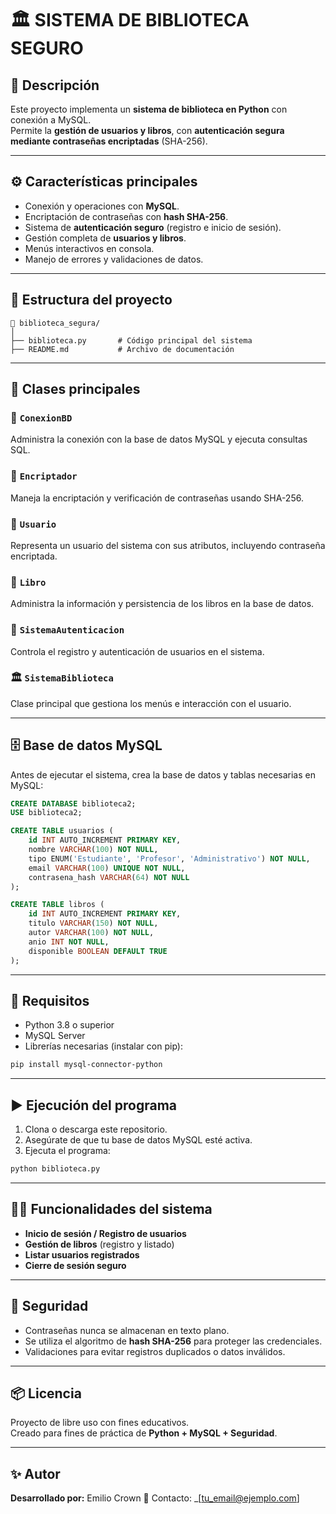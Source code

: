 # 🏛️ SISTEMA DE BIBLIOTECA SEGURO

## 📘 Descripción
Este proyecto implementa un **sistema de biblioteca en Python** con conexión a MySQL.  
Permite la **gestión de usuarios y libros**, con **autenticación segura mediante contraseñas encriptadas** (SHA-256).

---

## ⚙️ Características principales

- Conexión y operaciones con **MySQL**.
- Encriptación de contraseñas con **hash SHA-256**.
- Sistema de **autenticación seguro** (registro e inicio de sesión).
- Gestión completa de **usuarios y libros**.
- Menús interactivos en consola.
- Manejo de errores y validaciones de datos.

---

## 🧱 Estructura del proyecto

```
📁 biblioteca_segura/
│
├── biblioteca.py       # Código principal del sistema
├── README.md           # Archivo de documentación
```

---

## 🧩 Clases principales

### 🔌 `ConexionBD`
Administra la conexión con la base de datos MySQL y ejecuta consultas SQL.

### 🔐 `Encriptador`
Maneja la encriptación y verificación de contraseñas usando SHA-256.

### 👤 `Usuario`
Representa un usuario del sistema con sus atributos, incluyendo contraseña encriptada.

### 📖 `Libro`
Administra la información y persistencia de los libros en la base de datos.

### 🧠 `SistemaAutenticacion`
Controla el registro y autenticación de usuarios en el sistema.

### 🏛️ `SistemaBiblioteca`
Clase principal que gestiona los menús e interacción con el usuario.

---

## 🗄️ Base de datos MySQL

Antes de ejecutar el sistema, crea la base de datos y tablas necesarias en MySQL:

```sql
CREATE DATABASE biblioteca2;
USE biblioteca2;

CREATE TABLE usuarios (
    id INT AUTO_INCREMENT PRIMARY KEY,
    nombre VARCHAR(100) NOT NULL,
    tipo ENUM('Estudiante', 'Profesor', 'Administrativo') NOT NULL,
    email VARCHAR(100) UNIQUE NOT NULL,
    contrasena_hash VARCHAR(64) NOT NULL
);

CREATE TABLE libros (
    id INT AUTO_INCREMENT PRIMARY KEY,
    titulo VARCHAR(150) NOT NULL,
    autor VARCHAR(100) NOT NULL,
    anio INT NOT NULL,
    disponible BOOLEAN DEFAULT TRUE
);
```

---

## 🧰 Requisitos

- Python 3.8 o superior  
- MySQL Server  
- Librerías necesarias (instalar con pip):

```bash
pip install mysql-connector-python
```

---

## ▶️ Ejecución del programa

1. Clona o descarga este repositorio.
2. Asegúrate de que tu base de datos MySQL esté activa.
3. Ejecuta el programa:

```bash
python biblioteca.py
```

---

## 🧑‍💻 Funcionalidades del sistema

- **Inicio de sesión / Registro de usuarios**
- **Gestión de libros** (registro y listado)
- **Listar usuarios registrados**
- **Cierre de sesión seguro**

---

## 🧱 Seguridad

- Contraseñas nunca se almacenan en texto plano.  
- Se utiliza el algoritmo de **hash SHA-256** para proteger las credenciales.
- Validaciones para evitar registros duplicados o datos inválidos.

---

## 📦 Licencia

Proyecto de libre uso con fines educativos.  
Creado para fines de práctica de **Python + MySQL + Seguridad**.

---

## ✨ Autor

**Desarrollado por:** Emilio Crown
📧 Contacto: _[tu_email@ejemplo.com]

